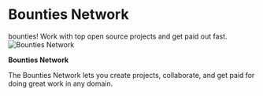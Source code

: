 # Bounties Network

 bounties! Work with top open source projects and get paid out fast. ![Bounties Network](https://ethereum.consensys.net/hs-fs/hubfs/Bounties%20Network.png?width=1400&name=Bounties%20Network.png)

**Bounties Network**

The Bounties Network lets you create projects, collaborate, and get paid for doing great work in any domain.

